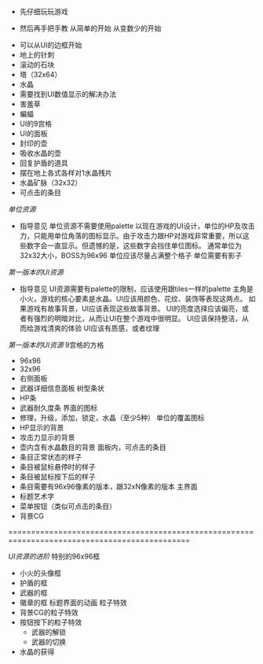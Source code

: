 

* 先仔细玩玩游戏

* 然后再手把手教
从简单的开始
从变数少的开始
- 可以从UI的边框开始
- 地上的针刺
- 滚动的石块
- 塔（32x64）
- 水晶
- 需要找到UI数值显示的解决办法
- 害羞草
- 蝙蝠
- UI的9宫格
- UI的面板
- 封印的壶
- 吸收水晶的壶
- 回复护盾的道具
- 摆在地上各式各样对1水晶残片
- 水晶矿脉（32x32）
- 可点击的条目

*单位资源*
* 指导意见
    单位资源不需要使用palette
    以现在游戏的UI设计，单位的HP及攻击力，只能用单位角落的图标显示。由于攻击力跟HP对游戏非常重要，所以这些数字会一直显示。但遗憾的是，这些数字会挡住单位图标。
    通常单位为32x32大小，BOSS为96x96
    单位应该尽量占满整个格子
    单位需要有影子

*第一版本的UI资源*
* 指导意见
    UI资源需要有palette的限制，应该使用跟tiles一样的palette
    主角是小火，游戏的核心要素是水晶。UI应该用颜色、花纹、装饰等表现这两点。
    如果游戏有故事背景，UI应该表现这些故事背景。
    UI的亮度选择应该偏亮，或者有强烈的明暗对比，从而让UI在整个游戏中很明显。
    UI应该保持整洁，从而给游戏清爽的体验
    UI应该有质感，或者纹理

*第一版本的UI资源*
9宫格的方格
- 96x96
- 32x96
- 右侧面板
- 武器详细信息面板
树型条状
- HP条
- 武器耐久度条
界面的图标
- 修理，升级，添加，锁定，水晶（至少5种）
单位的覆盖图标
- HP显示的背景
- 攻击力显示的背景
- 壶内含有水晶数目的背景
面板内，可点击的条目
- 条目正常状态的样子
- 条目被鼠标悬停时的样子
- 条目被鼠标按下后的样子
- 条目需要有96x96像素的版本，跟32xN像素的版本
主界面
- 标题艺术字
- 菜单按钮（类似可点击的条目）
- 背景CG

==============================================================================================

*UI资源的进阶*
特别的96x96框
- 小火的头像框
- 护盾的框
- 武器的框
- 徽章的框
标题界面的动画
粒子特效
- 背景CG的粒子特效
- 按钮按下的粒子特效
  - 武器的解锁
  - 武器的切换
- 水晶的获得





















